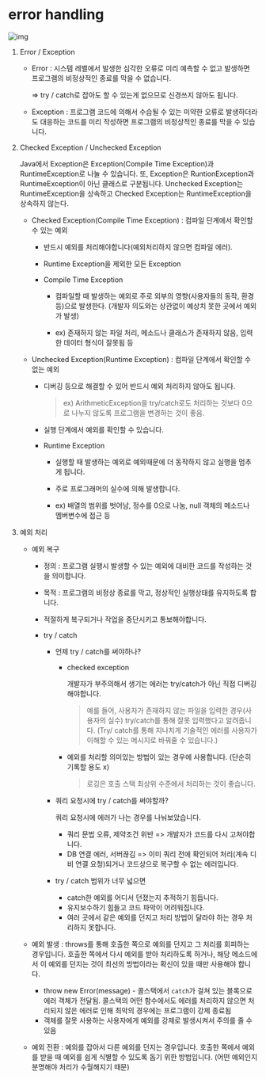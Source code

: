 # error handling

![img](http://www.nextree.co.kr/content/images/2016/09/Exception-Class.png)



1. Error / Exception

   - Error : 시스템 레벨에서 발생한 심각한 오류로 미리 예측할 수 없고 발생하면 프로그램의 비정상적인 종료를 막을 수 없습니다.

     => try / catch로 잡아도 할 수 있는게 없으므로 신경쓰지 않아도 됩니다.

   - Exception : 프로그램 코드에 의해서 수습될 수 있는 미약한 오류로 발생하더라도 대응하는 코드를 미리 작성하면 프로그램의 비정상적인 종료를 막을 수 있습니다.

2. Checked Exception / Unchecked Exception

   Java에서 Exception은 Exception(Compile Time Exception)과 RuntimeException로 나눌 수 있습니다. 또, Exception은 RuntionException과 RuntimeException이 아닌 클래스로 구분됩니다. Unchecked Exception는 RuntimeException을 상속하고 Checked Exception는 RuntimeException을 상속하지 않는다.

   - Checked Exception(Compile Time Exception) : 컴파일 단계에서 확인할 수 있는 예외

     - 반드시 예외를 처리해야합니다(예외처리하지 않으면 컴파일 에러).

     - Runtime Exception을 제외한 모든 Exception

     - Compile Time Exception 

       - 컴파일할 때 발생하는 예외로 주로 외부의 영향(사용자들의 동작, 환경 등)으로 발생한다. (개발자 의도와는 상관없이 예상치 못한 곳에서 예외가 발생)

       - ex) 존재하지 않는 파일 처리, 메소드나 클래스가 존재하지 않음, 입력한 데이터 형식이 잘못됨 등

   - Unchecked Exception(Runtime Exception) : 컴파일 단계에서 확인할 수 없는 예외

     - 디버깅 등으로 해결할 수 있어 반드시 예외 처리하지 않아도 됩니다.

       > ex) ArithmeticException을 try/catch로도 처리하는 것보다 0으로 나누지 않도록 프로그램을 변경하는 것이 좋음.

     - 실행 단계에서 예외를 확인할 수 있습니다.

     - Runtime Exception

       - 실행할 때 발생하는 예외로 예외때문에 더 동작하지 않고 실행을 멈추게 됩니다. 

       - 주로 프로그래머의 실수에 의해 발생합니다.

       - ex) 배열의 범위를 벗어남, 정수를 0으로 나눔, null 객체의 메소드나 멤버변수에 접근 등

3. 예외 처리

   - 예외 복구

     - 정의 : 프로그램 실행시 발생할 수 있는 예외에 대비한 코드를 작성하는 것을 의미합니다.

     - 목적 : 프로그램의 비정상 종료를 막고, 정상적인 실행상태를 유지하도록 합니다.

     - 적절하게 복구되거나 작업을 중단시키고 통보해야합니다.

     - try / catch

       - 언제 try / catch를 써야하나?

         - checked exception 

           개발자가 부주의해서 생기는 에러는 try/catch가 아닌 직접 디버깅해야합니다.

           > 예를 들어, 사용자가 존재하지 않는 파일을 입력한 경우(사용자의 실수) try/catch를 통해 잘못 입력했다고 알려줍니다. (Try/ catch를 통해 지나치게 기술적인 에러를 사용자가 이해할 수 있는 메시지로 바꿔줄 수 있습니다.)

         - 예외를 처리할 의미있는 방법이 있는 경우에 사용합니다. (단순히 기록할 용도 x)

           > 로깅은 호출 스택 최상위 수준에서 처리하는 것이 좋습니다.

       - 쿼리 요청시에 try / catch를 써야할까?

         쿼리 요청시에 에러가 나는 경우를 나눠보았습니다.

         - 쿼리 문법 오류, 제약조건 위반 => 개발자가 코드를 다시 고쳐야합니다.
         - DB 연결 에러, 서버끊김 => 이미 쿼리 전에 확인되어 처리(계속 디비 연결 요청)되거나 코드상으로 복구할 수 없는 에러입니다.

       - try / catch 범위가 너무 넓으면

         - catch한 예외를 어디서 던졌는지 추적하기 힘듭니다.
         - 유지보수하기 힘들고 코드 파악이 어려워집니다.
         - 여러 곳에서 같은 예외를 던지고 처리 방법이 달라야 하는 경우 처리하지 못합니다.

   - 예외 발생 : throws를 통해 호출한 쪽으로 예외를 던지고 그 처리를 회피하는 경우입니다. 호출한 쪽에서 다시 예외를 받아 처리하도록 하거나, 해당 메소드에서 이 예외를 던지는 것이 최선의 방법이라는 확신이 있을 때만 사용해야 합니다.

     - throw new Error(message) - 콜스택에서 `catch`가 걸쳐 있는 블록으로 에러 객체가 전달됨. 콜스택의 어떤 함수에서도 에러를 처리하지 않으면 처리되지 않은 에러로 인해 최악의 경우에는 프로그램이 강제 종료됨
     - 객체를 잘못 사용하는 사용자에게 예외를 강제로 발생시켜서 주의를 줄 수 있음

   - 예외 전환 : 예외를 잡아서 다른 예외를 던지는 경우입니다. 호출한 쪽에서 예외를 받을 때 예외를 쉽게 식별할 수 있도록 돕기 위한 방법입니다. (어떤 예외인지 분명해야 처리가 수월해지기 때문)

